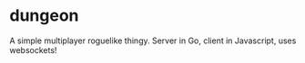 # dungeon
A simple multiplayer roguelike thingy. Server in Go, client in Javascript, uses websockets!

